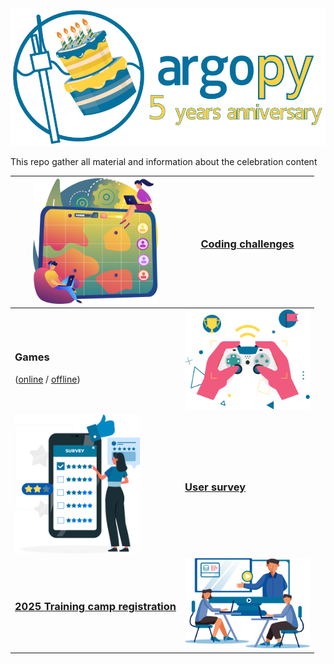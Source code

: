 <img src="visuals/logo.png" width="550px"/>

This repo gather all material and information about the celebration content

| <img src="www/_static/landing_coding.svg" width="200"/>                         | <h3>[Coding challenges](challenges)</h3>                             |
|---------------------------------------------------------------------------------|-------------------------------------------------------------|
| <h3>Games</h3>  ([online](argo-crusade) / [offline](ocean_invaders))            | <img src="www/_static/landing_game.svg" width="200"/>       |
| <img src="www/_static/landing_survey.svg" width="200"/>                         | <h3>[User survey](https://forms.gle/v8NnXkXCEYwRfePp8)</h3> |
| <h3>[2025 Training camp registration](https://forms.gle/d8xPbrWu7aZcvMut9)</h3> | <img src="www/_static/landing_training.svg" width="200"/>   | 
